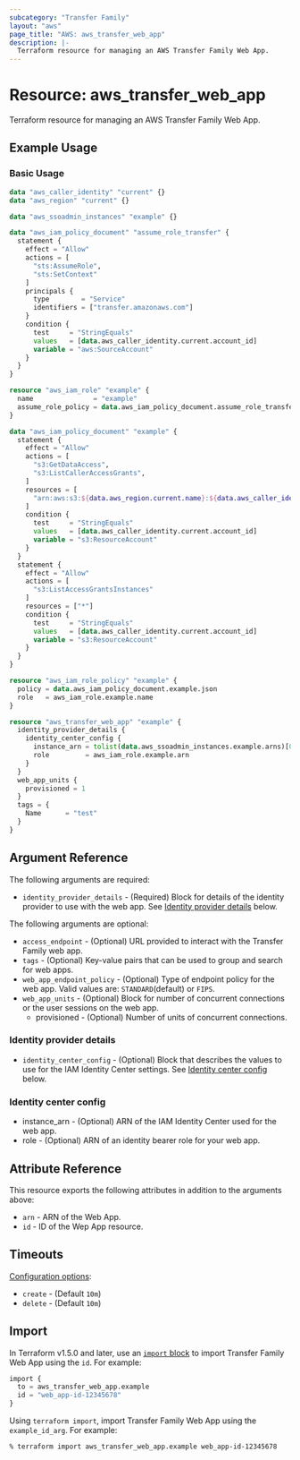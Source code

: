 ```yaml
---
subcategory: "Transfer Family"
layout: "aws"
page_title: "AWS: aws_transfer_web_app"
description: |-
  Terraform resource for managing an AWS Transfer Family Web App.
---
```


# Resource: aws_transfer_web_app

Terraform resource for managing an AWS Transfer Family Web App.

## Example Usage

### Basic Usage

```terraform
data "aws_caller_identity" "current" {}
data "aws_region" "current" {}

data "aws_ssoadmin_instances" "example" {}

data "aws_iam_policy_document" "assume_role_transfer" {
  statement {
    effect = "Allow"
    actions = [
      "sts:AssumeRole",
      "sts:SetContext"
    ]
    principals {
      type        = "Service"
      identifiers = ["transfer.amazonaws.com"]
    }
    condition {
      test     = "StringEquals"
      values   = [data.aws_caller_identity.current.account_id]
      variable = "aws:SourceAccount"
    }
  }
}

resource "aws_iam_role" "example" {
  name               = "example"
  assume_role_policy = data.aws_iam_policy_document.assume_role_transfer.json
}

data "aws_iam_policy_document" "example" {
  statement {
    effect = "Allow"
    actions = [
      "s3:GetDataAccess",
      "s3:ListCallerAccessGrants",
    ]
    resources = [
      "arn:aws:s3:${data.aws_region.current.name}:${data.aws_caller_identity.current.account_id}:access-grants/*"
    ]
    condition {
      test     = "StringEquals"
      values   = [data.aws_caller_identity.current.account_id]
      variable = "s3:ResourceAccount"
    }
  }
  statement {
    effect = "Allow"
    actions = [
      "s3:ListAccessGrantsInstances"
    ]
    resources = ["*"]
    condition {
      test     = "StringEquals"
      values   = [data.aws_caller_identity.current.account_id]
      variable = "s3:ResourceAccount"
    }
  }
}

resource "aws_iam_role_policy" "example" {
  policy = data.aws_iam_policy_document.example.json
  role   = aws_iam_role.example.name
}

resource "aws_transfer_web_app" "example" {
  identity_provider_details {
    identity_center_config {
      instance_arn = tolist(data.aws_ssoadmin_instances.example.arns)[0]
      role         = aws_iam_role.example.arn
    }
  }
  web_app_units {
    provisioned = 1
  }
  tags = {
    Name      = "test"
  }
}
```

## Argument Reference

The following arguments are required:

* `identity_provider_details` - (Required) Block for details of the identity provider to use with the web app. See [Identity provider details](#identity-provider-details) below.

The following arguments are optional:

* `access_endpoint` - (Optional) URL provided to interact with the Transfer Family web app.
* `tags` - (Optional) Key-value pairs that can be used to group and search for web apps.
* `web_app_endpoint_policy` - (Optional) Type of endpoint policy for the web app. Valid values are: `STANDARD`(default) or `FIPS`.
* `web_app_units` - (Optional) Block for number of concurrent connections or the user sessions on the web app.
    * provisioned - (Optional) Number of units of concurrent connections.

### Identity provider details

* `identity_center_config` - (Optional) Block that describes the values to use for the IAM Identity Center settings. See [Identity center config](#identity-center-config) below.

### Identity center config

* instance_arn - (Optional) ARN of the IAM Identity Center used for the web app.
* role - (Optional) ARN of an identity bearer role for your web app.

## Attribute Reference

This resource exports the following attributes in addition to the arguments above:

* `arn` - ARN of the Web App.
* `id` - ID of the Wep App resource.

## Timeouts

[Configuration options](https://developer.hashicorp.com/terraform/language/resources/syntax#operation-timeouts):

* `create` - (Default `10m`)
* `delete` - (Default `10m`)

## Import

In Terraform v1.5.0 and later, use an [`import` block](https://developer.hashicorp.com/terraform/language/import) to import Transfer Family Web App using the `id`. For example:

```terraform
import {
  to = aws_transfer_web_app.example
  id = "web_app-id-12345678"
}
```

Using `terraform import`, import Transfer Family Web App using the `example_id_arg`. For example:

```console
% terraform import aws_transfer_web_app.example web_app-id-12345678
```
